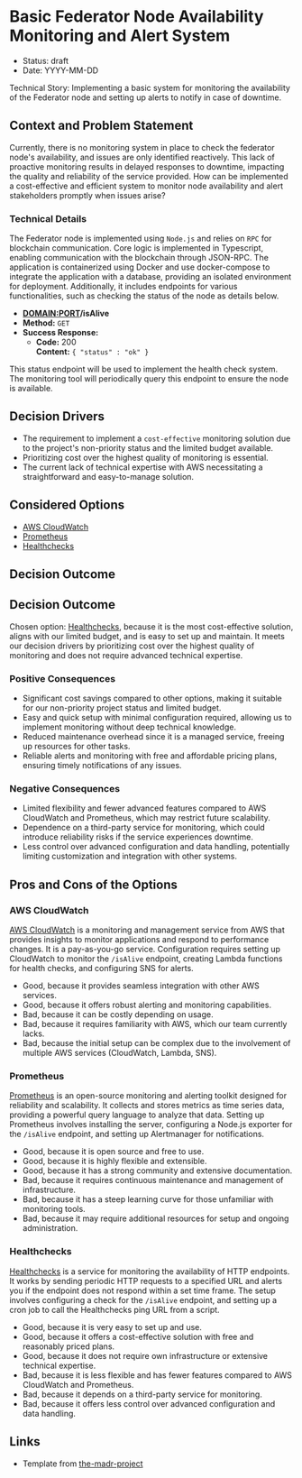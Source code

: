 # Basic Federator Node Availability Monitoring and Alert System <!-- [short title of solved problem and solution] -->

* Status: draft  <!--[draft | proposed | rejected | accepted | deprecated | … | superseded by [ADR-0005](0005-example.md)] -->
* Date: YYYY-MM-DD <!-- [YYYY-MM-DD when the decision was last updated] -->

Technical Story: Implementing a basic system for monitoring the availability of the Federator node and setting up alerts to notify in case of downtime.  <!-- [description | ticket/issue URL] -->

## Context and Problem Statement

<!-- [Describe the context and problem statement, e.g., in free form using two to three sentences. You may want to articulate the problem in form of a question.] -->

Currently, there is no monitoring system in place to check the federator node's availability, and issues are only identified reactively. This lack of proactive monitoring results in delayed responses to downtime, impacting the quality and reliability of the service provided. How can be implemented a cost-effective and efficient system to monitor node availability and alert stakeholders promptly when issues arise?

### Technical Details

The Federator node is implemented using `Node.js` and relies on `RPC` for blockchain communication. Core logic is implemented in Typescript, enabling communication with the blockchain through JSON-RPC. The application is containerized using Docker and use docker-compose to integrate the application with a database, providing an isolated environment for deployment. Additionally, it includes endpoints for various functionalities, such as checking the status of the node as details below. 

* **<DOMAIN:PORT>/isAlive**
* **Method:**
  `GET`
* **Success Response:**
  * **Code:** 200 <br />
    **Content:** `{ "status" : "ok" }`

This status endpoint will be used to implement the health check system. The monitoring tool will periodically query this endpoint to ensure the node is available. 

## Decision Drivers 
<!-- [driver 1, e.g., a force, facing concern, …] -->
* The requirement to implement a `cost-effective` monitoring solution due to the project's non-priority status and the limited budget available.
* Prioritizing cost over the highest quality of monitoring is essential.
* The current lack of technical expertise with AWS necessitating a straightforward and easy-to-manage solution.

## Considered Options

* [AWS CloudWatch](https://aws.amazon.com/cloudwatch/) 
* [Prometheus](https://prometheus.io/)
* [Healthchecks](https://healthchecks.io/)

## Decision Outcome

<!-- Chosen option: "[option 1]", because [justification. e.g., only option, which meets k.o. criterion decision driver | which resolves force force | … | comes out best (see below)].

### Positive Consequences 

* [e.g., improvement of quality attribute satisfaction, follow-up decisions required, …]
* …

### Negative Consequences 

* [e.g., compromising quality attribute, follow-up decisions required, …]
* … -->

## Decision Outcome

Chosen option: [Healthchecks](https://healthchecks.io/), because it is the most cost-effective solution, aligns with our limited budget, and is easy to set up and maintain. It meets our decision drivers by prioritizing cost over the highest quality of monitoring and does not require advanced technical expertise.

### Positive Consequences

* Significant cost savings compared to other options, making it suitable for our non-priority project status and limited budget.
* Easy and quick setup with minimal configuration required, allowing us to implement monitoring without deep technical knowledge.
* Reduced maintenance overhead since it is a managed service, freeing up resources for other tasks.
* Reliable alerts and monitoring with free and affordable pricing plans, ensuring timely notifications of any issues.

### Negative Consequences

* Limited flexibility and fewer advanced features compared to AWS CloudWatch and Prometheus, which may restrict future scalability.
* Dependence on a third-party service for monitoring, which could introduce reliability risks if the service experiences downtime.
* Less control over advanced configuration and data handling, potentially limiting customization and integration with other systems.


## Pros and Cons of the Options

<!-- ### [option 1]

[example | description | pointer to more information | …]

* Good, because [argument a]
* Good, because [argument b]
* Bad, because [argument c]
-->

### AWS CloudWatch

[AWS CloudWatch](https://aws.amazon.com/cloudwatch/) is a monitoring and management service from AWS that provides insights to monitor applications and respond to performance changes. It is a pay-as-you-go service. Configuration requires setting up CloudWatch to monitor the `/isAlive` endpoint, creating Lambda functions for health checks, and configuring SNS for alerts.

* Good, because it provides seamless integration with other AWS services.
* Good, because it offers robust alerting and monitoring capabilities.
* Bad, because it can be costly depending on usage.
* Bad, because it requires familiarity with AWS, which our team currently lacks.
* Bad, because the initial setup can be complex due to the involvement of multiple AWS services (CloudWatch, Lambda, SNS).

### Prometheus

[Prometheus](https://prometheus.io/) is an open-source monitoring and alerting toolkit designed for reliability and scalability. It collects and stores metrics as time series data, providing a powerful query language to analyze that data. Setting up Prometheus involves installing the server, configuring a Node.js exporter for the `/isAlive` endpoint, and setting up Alertmanager for notifications.

* Good, because it is open source and free to use.
* Good, because it is highly flexible and extensible.
* Good, because it has a strong community and extensive documentation.
* Bad, because it requires continuous maintenance and management of infrastructure.
* Bad, because it has a steep learning curve for those unfamiliar with monitoring tools.
* Bad, because it may require additional resources for setup and ongoing administration.

### Healthchecks

[Healthchecks](https://healthchecks.io/) is a service for monitoring the availability of HTTP endpoints. It works by sending periodic HTTP requests to a specified URL and alerts you if the endpoint does not respond within a set time frame. The setup involves configuring a check for the `/isAlive` endpoint, and setting up a cron job to call the Healthchecks ping URL from a script.

* Good, because it is very easy to set up and use.
* Good, because it offers a cost-effective solution with free and reasonably priced plans.
* Good, because it does not require own infrastructure or extensive technical expertise.
* Bad, because it is less flexible and has fewer features compared to AWS CloudWatch and Prometheus.
* Bad, because it depends on a third-party service for monitoring.
* Bad, because it offers less control over advanced configuration and data handling.

## Links <!-- optional -->

* Template from [the-madr-project](https://github.com/joelparkerhenderson/architecture-decision-record/blob/main/locales/en/templates/decision-record-template-of-the-madr-project/index.md)